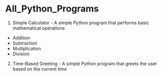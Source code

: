 # All_Python_Programs

1. Simple Calculator - A simple Python program that performs basic mathematical operations:
- Addition
- Subtraction
- Multiplication
- Division

2. Time-Based Greeting - A simple Python program that greets the user based on the current time
